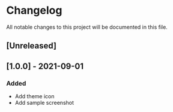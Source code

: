 # Changelog
All notable changes to this project will be documented in this file.

## [Unreleased]

## [1.0.0] - 2021-09-01
### Added
- Add theme icon
- Add sample screenshot
